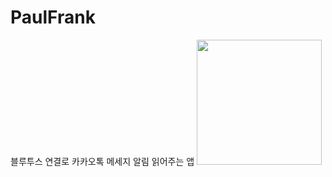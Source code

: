 # PaulFrank
블루투스 연결로 카카오톡 메세지 알림 읽어주는 앱
<img src="https://github.com/user-attachments/assets/a4202712-6639-431b-a1a6-fdeff728c613" width="200">
